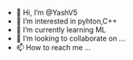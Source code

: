 - 👋 Hi, I’m @YashV5
- 👀 I’m interested in pyhton,C++
- 🌱 I’m currently learning ML
- 💞️ I’m looking to collaborate on ...
- 📫 How to reach me ...

<!---
YashV5/YashV5 is a ✨ special ✨ repository because its `README.md` (this file) appears on your GitHub profile.
You can click the Preview link to take a look at your changes.
--->
